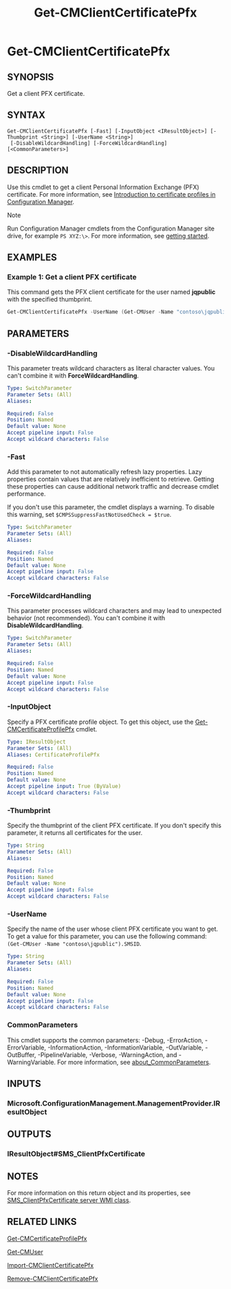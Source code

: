 ﻿---
description: Get a client PFX certificate.
external help file: AdminUI.PS.dll-Help.xml
Module Name: ConfigurationManager
ms.date: 03/23/2021
schema: 2.0.0
title: Get-CMClientCertificatePfx
---

# Get-CMClientCertificatePfx

## SYNOPSIS

Get a client PFX certificate.

## SYNTAX

```
Get-CMClientCertificatePfx [-Fast] [-InputObject <IResultObject>] [-Thumbprint <String>] [-UserName <String>]
 [-DisableWildcardHandling] [-ForceWildcardHandling] [<CommonParameters>]
```

## DESCRIPTION

Use this cmdlet to get a client Personal Information Exchange (PFX) certificate. For more information, see [Introduction to certificate profiles in Configuration Manager](/mem/configmgr/protect/deploy-use/introduction-to-certificate-profiles).

> [!NOTE]
> Run Configuration Manager cmdlets from the Configuration Manager site drive, for example `PS XYZ:\>`. For more information, see [getting started](/powershell/sccm/overview).

## EXAMPLES

### Example 1: Get a client PFX certificate

This command gets the PFX client certificate for the user named **jqpublic** with the specified thumbprint.

```powershell
Get-CMClientCertificatePfx -UserName (Get-CMUser -Name "contoso\jqpublic").SMSID -Thumbprint e1c2fff14282b61f79f78fbfca6721f0517ab767
```

## PARAMETERS

### -DisableWildcardHandling

This parameter treats wildcard characters as literal character values. You can't combine it with **ForceWildcardHandling**.

```yaml
Type: SwitchParameter
Parameter Sets: (All)
Aliases:

Required: False
Position: Named
Default value: None
Accept pipeline input: False
Accept wildcard characters: False
```

### -Fast

Add this parameter to not automatically refresh lazy properties. Lazy properties contain values that are relatively inefficient to retrieve. Getting these properties can cause additional network traffic and decrease cmdlet performance.

If you don't use this parameter, the cmdlet displays a warning. To disable this warning, set `$CMPSSuppressFastNotUsedCheck = $true`.

```yaml
Type: SwitchParameter
Parameter Sets: (All)
Aliases:

Required: False
Position: Named
Default value: None
Accept pipeline input: False
Accept wildcard characters: False
```

### -ForceWildcardHandling

This parameter processes wildcard characters and may lead to unexpected behavior (not recommended). You can't combine it with **DisableWildcardHandling**.

```yaml
Type: SwitchParameter
Parameter Sets: (All)
Aliases:

Required: False
Position: Named
Default value: None
Accept pipeline input: False
Accept wildcard characters: False
```

### -InputObject

Specify a PFX certificate profile object. To get this object, use the [Get-CMCertificateProfilePfx](Get-CMCertificateProfilePfx.md) cmdlet.

```yaml
Type: IResultObject
Parameter Sets: (All)
Aliases: CertificateProfilePfx

Required: False
Position: Named
Default value: None
Accept pipeline input: True (ByValue)
Accept wildcard characters: False
```

### -Thumbprint

Specify the thumbprint of the client PFX certificate. If you don't specify this parameter, it returns all certificates for the user.

```yaml
Type: String
Parameter Sets: (All)
Aliases:

Required: False
Position: Named
Default value: None
Accept pipeline input: False
Accept wildcard characters: False
```

### -UserName

Specify the name of the user whose client PFX certificate you want to get. To get a value for this parameter, you can use the following command: `(Get-CMUser -Name "contoso\jqpublic").SMSID`.

```yaml
Type: String
Parameter Sets: (All)
Aliases:

Required: False
Position: Named
Default value: None
Accept pipeline input: False
Accept wildcard characters: False
```

### CommonParameters
This cmdlet supports the common parameters: -Debug, -ErrorAction, -ErrorVariable, -InformationAction, -InformationVariable, -OutVariable, -OutBuffer, -PipelineVariable, -Verbose, -WarningAction, and -WarningVariable. For more information, see [about_CommonParameters](http://go.microsoft.com/fwlink/?LinkID=113216).

## INPUTS

### Microsoft.ConfigurationManagement.ManagementProvider.IResultObject
## OUTPUTS

### IResultObject#SMS_ClientPfxCertificate
## NOTES

For more information on this return object and its properties, see [SMS_ClientPfxCertificate server WMI class](/mem/configmgr/develop/reference/core/clients/deploy/sms_clientpfxcertificate-server-wmi-class).

## RELATED LINKS

[Get-CMCertificateProfilePfx](Get-CMCertificateProfilePfx.md)

[Get-CMUser](Get-CMUser.md)

[Import-CMClientCertificatePfx](Import-CMClientCertificatePfx.md)

[Remove-CMClientCertificatePfx](Remove-CMClientCertificatePfx.md)
